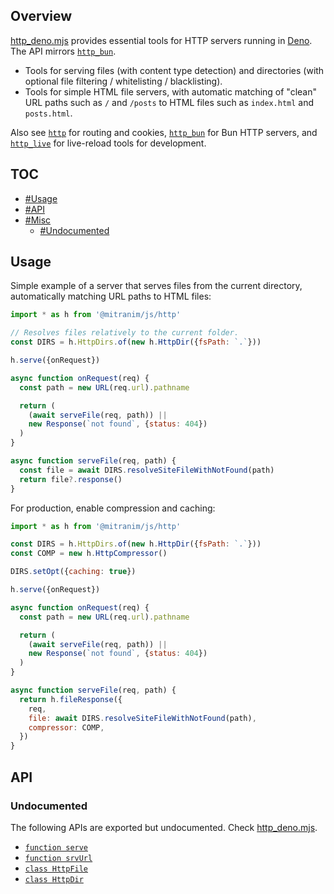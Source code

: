 ## Overview

[http_deno.mjs](../http_deno.mjs) provides essential tools for HTTP servers running in [Deno](https://deno.land). The API mirrors [`http_bun`](http_bun_readme.md).

* Tools for serving files (with content type detection) and directories (with optional file filtering / whitelisting / blacklisting).
* Tools for simple HTML file servers, with automatic matching of "clean" URL paths such as `/` and `/posts` to HTML files such as `index.html` and `posts.html`.

Also see [`http`](http_readme.md) for routing and cookies, [`http_bun`](http_bun_readme.md) for Bun HTTP servers, and [`http_live`](http_live_readme.md) for live-reload tools for development.

## TOC

* [#Usage](#usage)
* [#API](#api)
* [#Misc](#misc)
  * [#Undocumented](#undocumented)

## Usage

Simple example of a server that serves files from the current directory, automatically matching URL paths to HTML files:

```js
import * as h from '@mitranim/js/http'

// Resolves files relatively to the current folder.
const DIRS = h.HttpDirs.of(new h.HttpDir({fsPath: `.`}))

h.serve({onRequest})

async function onRequest(req) {
  const path = new URL(req.url).pathname

  return (
    (await serveFile(req, path)) ||
    new Response(`not found`, {status: 404})
  )
}

async function serveFile(req, path) {
  const file = await DIRS.resolveSiteFileWithNotFound(path)
  return file?.response()
}
```

For production, enable compression and caching:

```js
import * as h from '@mitranim/js/http'

const DIRS = h.HttpDirs.of(new h.HttpDir({fsPath: `.`}))
const COMP = new h.HttpCompressor()

DIRS.setOpt({caching: true})

h.serve({onRequest})

async function onRequest(req) {
  const path = new URL(req.url).pathname

  return (
    (await serveFile(req, path)) ||
    new Response(`not found`, {status: 404})
  )
}

async function serveFile(req, path) {
  return h.fileResponse({
    req,
    file: await DIRS.resolveSiteFileWithNotFound(path),
    compressor: COMP,
  })
}
```

## API

### Undocumented

The following APIs are exported but undocumented. Check [http_deno.mjs](../http_deno.mjs).

  * [`function serve`](../http_deno.mjs#L9)
  * [`function srvUrl`](../http_deno.mjs#L14)
  * [`class HttpFile`](../http_deno.mjs#L21)
  * [`class HttpDir`](../http_deno.mjs#L44)
